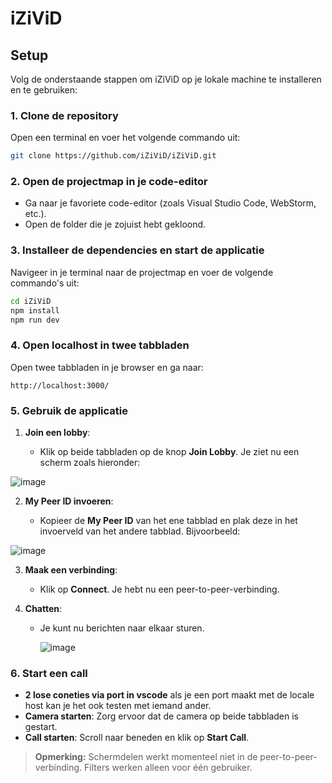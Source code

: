 # iZiViD

## Setup

Volg de onderstaande stappen om iZiViD op je lokale machine te installeren en te gebruiken:

### 1. Clone de repository

Open een terminal en voer het volgende commando uit:

```bash
git clone https://github.com/iZiViD/iZiViD.git
```

### 2. Open de projectmap in je code-editor

- Ga naar je favoriete code-editor (zoals Visual Studio Code, WebStorm, etc.).
- Open de folder die je zojuist hebt gekloond.

### 3. Installeer de dependencies en start de applicatie

Navigeer in je terminal naar de projectmap en voer de volgende commando's uit:

```bash
cd iZiViD
npm install
npm run dev
```

### 4. Open localhost in twee tabbladen

Open twee tabbladen in je browser en ga naar:

```
http://localhost:3000/
```

### 5. Gebruik de applicatie

1. **Join een lobby**:

   - Klik op beide tabbladen op de knop **Join Lobby**. Je ziet nu een scherm zoals hieronder:

![image](https://github.com/user-attachments/assets/ce12694d-e8d2-472c-bdb5-14874e6acc45)

2. **My Peer ID invoeren**:

   - Kopieer de **My Peer ID** van het ene tabblad en plak deze in het invoerveld van het andere tabblad. Bijvoorbeeld:
  
![image](https://github.com/user-attachments/assets/79998ab5-8b0c-49b9-a454-15c74a7f1487)

3. **Maak een verbinding**:

   - Klik op **Connect**. Je hebt nu een peer-to-peer-verbinding.


4. **Chatten**:

   - Je kunt nu berichten naar elkaar sturen.

     ![image](https://github.com/user-attachments/assets/1b12cd00-8382-4624-bb39-54329d35ed3d)


### 6. Start een call

- **2 lose coneties via port in vscode** als je een port maakt met de locale host kan je het ook testen met iemand ander.
- **Camera starten**: Zorg ervoor dat de camera op beide tabbladen is gestart.
- **Call starten**: Scroll naar beneden en klik op **Start Call**.

> **Opmerking:** Schermdelen werkt momenteel niet in de peer-to-peer-verbinding. Filters werken alleen voor één gebruiker.
